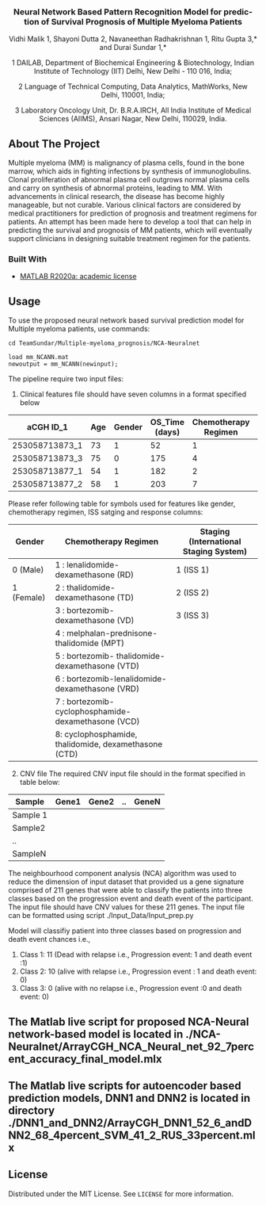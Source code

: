 <!--
*** Thanks for checking out this README Template. If you have a suggestion that would
*** make this better, please fork the repo and create a pull request or simply open
*** an issue with the tag "enhancement".
*** Thanks again! Now go create something AMAZING! :D
-->


<!-- PROJECT SHIELDS -->
<!--

*** I'm using markdown "reference style" links for readability.
*** Reference links are enclosed in brackets [ ] instead of parentheses ( ).
*** See the bottom of this document for the declaration of the reference variables
*** for contributors-url, forks-url, etc. This is an optional, concise syntax you may use.
*** https://www.markdownguide.org/basic-syntax/#reference-style-links
-->
<!-- [![Contributors][contributors-shield]][contributors-url]
[![Forks][forks-shield]][forks-url]
[![Stargazers][stars-shield]][stars-url]
[![Issues][issues-shield]][issues-url]
[![MIT License][license-shield]][license-url]
[![LinkedIn][linkedin-shield]][linkedin-url] -->



<!-- PROJECT LOGO -->
<p align="center">
  <h3 align="center">Neural Network Based Pattern Recognition Model for predic-tion of Survival Prognosis of Multiple Myeloma Patients</h3>
 <p align="center">
 <a align="center">Vidhi Malik 1, Shayoni Dutta 2, Navaneethan Radhakrishnan 1, Ritu Gupta 3,* and Durai Sundar 1,* </a>
<p align="center">
<a align="centre">1	DAILAB, Department of Biochemical Engineering & Biotechnology, Indian Institute of Technology (IIT) Delhi, New Delhi - 110 016, India; </a>
<p align="center">
<a align="centre">2	Language of Technical Computing, Data Analytics, MathWorks, New Delhi, 110001, India; </a>
<p align="center">
<a align="centre">3	Laboratory Oncology Unit, Dr. B.R.A.IRCH, All India Institute of Medical Sciences (AIIMS), Ansari Nagar, New Delhi, 110029, India.
</a>
</p>


<!-- TABLE OF CONTENTS
## Table of Contents

* [About the Project](#about-the-project)
  * [Built With](#built-with)
* [Getting Started](#getting-started)
  * [Prerequisites](#prerequisites)
  * [Installation](#installation)
* [Usage](#usage)
* [Roadmap](#roadmap)
* [Contributing](#contributing)
* [License](#license)
* [Contact](#contact)
* [Acknowledgements](#acknowledgements) -->



<!-- ABOUT THE PROJECT -->
## About The Project

Multiple myeloma (MM) is malignancy of plasma cells, found in the bone marrow, which aids in fighting infections by synthesis of immunoglobulins. Clonal proliferation of abnormal plasma cell outgrows normal plasma cells and carry on synthesis of abnormal proteins, leading to MM. With advancements in clinical research, the disease has become highly manageable, but not curable. Various clinical factors are considered by medical practitioners for prediction of prognosis and treatment regimens for patients. An attempt has been made here to develop a tool that can help in predicting the survival and prognosis of MM patients, which will eventually support clinicians in designing suitable treatment regimen for the patients.


### Built With

* [MATLAB R2020a: academic license](https://jquery.com)



<!-- GETTING STARTED
## Getting Started

### Installation

Clone the repo
```sh
git clone https://github.com/TeamSundar/Multiple-myeloma_prognosis.git
```

<!-- USAGE EXAMPLES -->
## Usage

To use the proposed neural network based survival prediction model for Multiple myeloma patients, 
use commands: 
```
cd TeamSundar/Multiple-myeloma_prognosis/NCA-Neuralnet

load mm_NCANN.mat
newoutput = mm_NCANN(newinput);
```


The pipeline require two input files:
1. Clinical features file should have seven columns in a format specified below


| aCGH ID_1      | Age | Gender | OS_Time (days) | Chemotherapy Regimen | ISS Staging | 
|----------------|-----|--------|----------------|----------------------|-------------|
| 253058713873_1 | 73  | 1      | 52             | 1                    |      2      |
| 253058713873_3 | 75  | 0      | 175            | 4                    |      2      |
| 253058713877_1 | 54  | 1      | 182            | 2                    |      3      |
| 253058713877_2 | 58  | 1      | 203            | 7                    |      3      |


Please refer following table for symbols used for features like gender, chemotherapy regimen, ISS satging and response columns:


| Gender     | Chemotherapy Regimen                                    | Staging (International Staging   System) |
|------------|---------------------------------------------------------|------------------------------------------|
| 0 (Male)   | 1 : lenalidomide-dexamethasone (RD)                     | 1 (ISS 1)                                |
| 1 (Female) | 2 : thalidomide-dexamethasone (TD)                      | 2 (ISS 2)                                | 
|            | 3 : bortezomib-dexamethasone (VD)                       | 3 (ISS 3)                                |
|            | 4 : melphalan-prednisone-thalidomide   (MPT)            |                                          |
|            | 5 : bortezomib-   thalidomide-dexamethasone (VTD)       |                                          |
|            | 6 :   bortezomib-lenalidomide-dexamethasone (VRD)       |                                          |
|            | 7 :   bortezomib-cyclophosphamide-dexamethasone (VCD)   |                                          |
|            | 8: cyclophosphamide, thalidomide,   dexamethasone (CTD) |                                          |


2. CNV file
The required CNV input file should in the format specified in table below:


| Sample   | Gene1 | Gene2 | ..| GeneN   |
|----------|-------|-------|---|---------|
| Sample 1 |       |       |   |         |
| Sample2  |       |       |   |         |
| ..       |       |       |   |         |
| SampleN  |       |       |   |         |

The neighbourhood component analysis (NCA) algorithm was used to reduce the dimension of input dataset that provided us a gene signature comprised of 211 genes that were able to classify the patients into three classes based on the progression event and death event of the participant. The input file should have CNV values for these 211 genes. The input file can be formatted using script ./Input_Data/Input_prep.py


Model will classifiy patient into three classes based on progression and death event chances i.e.,
1. Class 1: 11 (Dead with relapse i.e., Progression event: 1 and death event :1)
2. Class 2: 10 (alive with relapse i.e., Progression event : 1 and death event: 0)
3. Class 3:  0 (alive with no relapse i.e., Progression event :0 and death event: 0)

## The Matlab live script for proposed NCA-Neural network-based model is located in ./NCA-Neuralnet/ArrayCGH_NCA_Neural_net_92_7percent_accuracy_final_model.mlx

## The Matlab live scripts for autoencoder based prediction models, DNN1 and DNN2 is located in directory ./DNN1_and_DNN2/ArrayCGH_DNN1_52_6_andDNN2_68_4percent_SVM_41_2_RUS_33percent.mlx



<!-- CONTRIBUTING
## Contributing

Contributions are what make the open source community such an amazing place to be learn, inspire, and create. Any contributions you make are **greatly appreciated**.

1. Fork the Project
2. Create your Feature Branch (`git checkout -b feature/AmazingFeature`)
3. Commit your Changes (`git commit -m 'Add some AmazingFeature'`)
4. Push to the Branch (`git push origin feature/AmazingFeature`)
5. Open a Pull Request -->



<!-- LICENSE -->
## License

Distributed under the MIT License. See `LICENSE` for more information.



<!-- CONTACT
## Contact

Vidhi Malik - vidhi0205@gmail.com
Shayoni Dutta - shayonid@mathworks.com


<!-- ACKNOWLEDGEMENTS
## Acknowledgements
* [GitHub Emoji Cheat Sheet](https://www.webpagefx.com/tools/emoji-cheat-sheet)
* [Img Shields](https://shields.io)
* [Choose an Open Source License](https://choosealicense.com)
* [GitHub Pages](https://pages.github.com)
* [Animate.css](https://daneden.github.io/animate.css)
* [Loaders.css](https://connoratherton.com/loaders)
* [Slick Carousel](https://kenwheeler.github.io/slick)
* [Smooth Scroll](https://github.com/cferdinandi/smooth-scroll)
* [Sticky Kit](http://leafo.net/sticky-kit)
* [JVectorMap](http://jvectormap.com)
* [Font Awesome](https://fontawesome.com) -->

<!-- MARKDOWN LINKS & IMAGES -->
<!-- https://www.markdownguide.org/basic-syntax/#reference-style-links -->
[contributors-shield]: https://img.shields.io/github/contributors/othneildrew/Best-README-Template.svg?style=flat-square
[contributors-url]: https://github.com/othneildrew/Best-README-Template/graphs/contributors
[forks-shield]: https://img.shields.io/github/forks/othneildrew/Best-README-Template.svg?style=flat-square
[forks-url]: https://github.com/othneildrew/Best-README-Template/network/members
[stars-shield]: https://img.shields.io/github/stars/othneildrew/Best-README-Template.svg?style=flat-square
[stars-url]: https://github.com/othneildrew/Best-README-Template/stargazers
[issues-shield]: https://img.shields.io/github/issues/othneildrew/Best-README-Template.svg?style=flat-square
[issues-url]: https://github.com/othneildrew/Best-README-Template/issues
[license-shield]: https://img.shields.io/github/license/othneildrew/Best-README-Template.svg?style=flat-square
[license-url]: https://github.com/othneildrew/Best-README-Template/blob/master/LICENSE.txt
[linkedin-shield]: https://img.shields.io/badge/-LinkedIn-black.svg?style=flat-square&logo=linkedin&colorB=555
[linkedin-url]: https://linkedin.com/in/othneildrew
[product-screenshot]: images/screenshot.png
